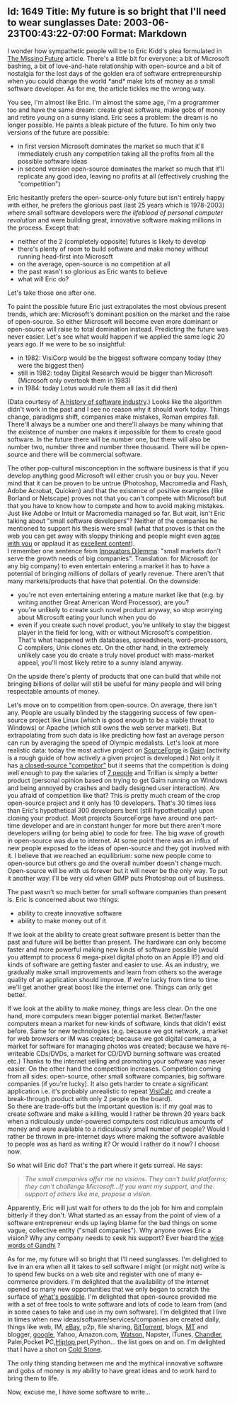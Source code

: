 Id: 1649
Title: My future is so bright that I'll need to wear sunglasses
Date: 2003-06-23T00:43:22-07:00
Format: Markdown
--------------
I wonder how sympathetic people will be to Eric Kidd's plea formulated
in [The Missing
Future](http://www.randomhacks.net/stories/the-missing-future.html)
article. There's a little bit for everyone: a bit of Microsoft bashing,
a bit of love-and-hate relationship with open-source and a bit of
nostalgia for the lost days of the golden era of software
entrepreneurship when you could change the world \*and\* make lots of
money as a small software developer. As for me, the article tickles me
the wrong way.

You see, I'm almost like Eric. I'm almost the same age, I'm a programmer
too and have the same dream: create great software, make gobs of money
and retire young on a sunny island. Eric sees a problem: the dream is no
longer possible. He paints a bleak picture of the future. To him only
two versions of the future are possible:

-   in first version Microsoft dominates the market so much that it'll
    immediately crush any competition taking all the profits from all
    the possible software ideas
-   in second version open-source dominates the market so much that
    it'll replicate any good idea, leaving no profits at all
    (effectively crushing the "competition")

Eric hesitantly prefers the open-source-only future but isn't entirely
happy with either, he prefers the glorious past (last 25 years which is
1978-2003) where small software developers were *the lifeblood of
personal computer revolution* and were building great, innovative
software making millions in the process. Except that:

-   neither of the 2 (completely opposite) futures is likely to develop
-   there's plenty of room to build software and make money without
    running head-first into Microsoft
-   on the average, open-source is no competition at all
-   the past wasn't so glorious as Eric wants to believe
-   what will Eric do?

Let's take those one after one.

To paint the possible future Eric just extrapolates the most obvious
present trends, which are: Microsoft's dominant position on the market
and the raise of open-source. So either Microsoft will become even more
dominant or open-source will raise to total domination instead.
Predicting the future was never easier. Let's see what would happen if
we applied the same logic 20 years ago. If we were to be so insightful:

-   in 1982: VisiCorp would be the biggest software company today (they
    were the biggest then)
-   still in 1982: today Digital Research would be bigger than Microsoft
    (Microsoft only overtook them in 1983)
-   in 1984: today Lotus would rule them all (as it did then)

(Data courtesy of [A history of software
industry](http://www.amazon.com/exec/obidos/tg/detail/-/0262033038/).)
Looks like the algorithm didn't work in the past and I see no reason why
it should work today. Things change, paradigms shift, companies make
mistakes, Roman empires fall. There'll always be a number one and
there'll always be many whining that the existence of number one makes
it impossible for them to create good software. In the future there will
be number one, but there will also be number two, number three and
number three thousand. There will be open-source and there will be
commercial software.

The other pop-cultural misconception in the software business is that if
you develop anything good Microsoft will either crush you or buy you.
Never mind that it can be proven to be untrue (Photoshop, Macromedia and
Flash, Adobe Acrobat, Quicken) and that the existence of positive
examples (like Borland or Netscape) proves not that you can't compete
with Microsoft but that you have to know how to compete and how to avoid
making mistakes. Just like Adobe or Intuit or Macromedia managed so far.
But wait, isn't Eric talking about "small software developers"? Neither
of the companies he mentioned to support his thesis were small (what
that proves is that on the web you can get away with sloppy thinking and
people might even [agree with
you](http://weblogs.asp.net/javery/posts/9123.aspx) or applaud it as
[excellent
content](http://weblogs.asp.net/cosgood/archive/06222003.aspx)).\
 I remember one sentence from [Innovators
Dilemma](http://www.eastbook.com/InnovatorsDilemma.html): "small markets
don't serve the growth needs of big companies". Translation: for
Microsoft (or any big company) to even entertain entering a market it
has to have a potential of bringing millions of dollars of yearly
revenue. There aren't that many markets/products that have that
potential. On the downside:

-   you're not even entertaining entering a mature market like that
    (e.g. by writing another Great American Word Processor), are you?
-   you're unlikely to create such novel product anyway, so stop
    worrying about Microsoft eating your lunch when you do
-   even if you create such novel product, you're unlikely to stay the
    biggest player in the field for long, with or without Microsoft's
    competition. That's what happened with databases, spreadsheets,
    word-processors, C compilers, Unix clones etc. On the other hand, in
    the extremely unlikely case you do create a truly novel product with
    mass-market appeal, you'll most likely retire to a sunny island
    anyway.

On the upside there's plenty of products that one can build that while
not bringing billions of dollar will still be useful for many people and
will bring respectable amounts of money.

Let's move on to competition from open-source. On average, there isn't
any. People are usually blinded by the staggering success of few
open-source project like Linux (which is good enough to be a viable
threat to Windows) or Apache (which still owns the web server market).
But extrapolating from such data is like predicting how fast an average
person can run by averaging the speed of Olympic medalists. Let's look
at more realistic data: today the most active project on
[SourceForge](http://sourceforge.net/) is
[Gaim](http://sourceforge.net/projects/gaim/) (activity is a rough guide
of how actively a given project is developed.) Not only it has [a
closed-source
"competitor"](http://www.ceruleanstudios.com/trillian/index.html) but it
seems that the competition is doing well enough to pay the salaries of
[7 people](http://www.ceruleanstudios.com/about/index.html) and Trillian
is simply a better product (personal opinion based on trying to get Gaim
running on Windows and being annoyed by crashes and badly designed user
interaction). Are you afraid of competition like that? This is pretty
much cream of the crop open-source project and it only has 10
developers. That's 30 times less than Eric's hypothetical 300 developers
bent (still hypothetically) upon cloning your product. Most projects
SourceForge have around one part-time developer and are in constant
hunger for more but there aren't more developers willing (or being able)
to code for free. The big wave of growth in open-source was due to
internet. At some point there was an influx of new people exposed to the
ideas of open-source and they got involved with it. I believe that we
reached an equilibrium: some new people come to open-source but others
go and the overall number doesn't change much. Open-source will be with
us forever but it will never be the only way. To put it another way:
I'll be very old when GIMP puts Photoshop out of business.

The past wasn't so much better for small software companies than present
is. Eric is concerned about two things:

-   ability to create innovative software
-   ability to make money out of it

If we look at the ability to create great software present is better
than the past and future will be better than present. The hardware can
only become faster and more powerful making new kinds of software
possible (would you attempt to process 6 mega-pixel digital photo on an
Apple II?) and old kinds of software are getting faster and easier to
use. As an industry, we gradually make small improvements and learn from
others so the average quality of an application should improve. If we're
lucky from time to time we'll get another great boost like the internet
one. Things can only get better.

If we look at the ability to make money, things are less clear. On the
one hand, more computers mean bigger potential market. Better/faster
computers mean a market for new kinds of software, kinds that didn't
exist before. Same for new technologies (e.g. because we got network, a
market for web browsers or IM was created; because we got digital
cameras, a market for software for managing photos was created; because
we have re-writeable CDs/DVDs, a market for CD/DVD burning software was
created etc.) Thanks to the internet selling and promoting your software
was never easier. On the other hand the competition increases.
Competition coming from all sides: open-source, other small software
companies, big software companies (if you're lucky). It also gets harder
to create a significant application i.e. it's probably unrealistic to
repeat [VisiCalc](http://www.bricklin.com/history/saiidea.htm) and
create a break-through product with only 2 people on the board).\
 So there are trade-offs but the important question is: if my goal was
to create software and make a killing, would I rather be thrown 20 years
back when a ridiculously under-powered computers cost ridiculous amounts
of money and were available to a ridiculously small number of people?
Would I rather be thrown in pre-internet days where making the software
available to people was as hard as writing it? Or would I rather do it
now? I choose now.

So what will Eric do? That's the part where it gets surreal. He says:

> *The small companies offer me no visions. They can't build platforms;
> they can't challenge Microsoft...If you want my support, and the
> support of others like me, propose a vision.*

Apparently, Eric will just wait for others to do the job for him and
complain bitterly if they don't. What started as an essay from the point
of view of a software entrepreneur ends up laying blame for the bad
things on some vague, collective entity ("small companies"). Why anyone
owes Eric a vision? Why any company needs to seek his support? Ever
heard the [wise words of
Gandhi](http://www.brainyquote.com/quotes/quotes/m/q131253.html) ?

As for me, my future will so bright that I'll need sunglasses. I'm
delighted to live in an era when all it takes to sell software I might
(or might not) write is to spend few bucks on a web site and register
with one of many e-commerce providers. I'm delighted that the
availability of the Internet opened so many new opportunities that we
only began to scratch the surface of [what's
possible](http://www.edge.org/3rd_culture/gelernter/gelernter_p1.html).
I'm delighted that open-source provided me with a set of free tools to
write software and lots of code to learn from (and in some cases to take
and use in my own software). I'm delighted that I live in times when new
ideas/software/services/companies are created daily, things like web,
IM, [eBay](http://www.ebay.com), p2p, file sharing,
[BitTorrent](http://bitconjurer.org/BitTorrent/), blogs,
[MT](http://www.movabletype.org/) and blogger,
[google](http://www.google.com), Yahoo, Amazon.com,
[Watson](http://www.karelia.com/watson/), Napster, iTunes,
[Chandler](http://www.osafoundation.org/), Palm,Pocket
PC,[Hiptop](http://www.hiptop.com/),perl,Python... the list goes on and
on. I'm delighted that I have a shot on [Cold
Stone](http://radio.weblogs.com/0001011/2003/06/22.html#a3446).

The only thing standing between me and the mythical innovative software
and gobs of money is my ability to have great ideas and to work hard to
bring them to life.

Now, excuse me, I have some software to write...

